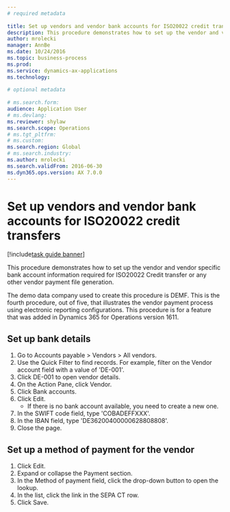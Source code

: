 ```yaml
--- 
# required metadata 
 
title: Set up vendors and vendor bank accounts for ISO20022 credit transfers
description: This procedure demonstrates how to set up the vendor and vendor specific bank account information required for ISO20022 Credit transfer or any other vendor payment file generation. 
author: mrolecki
manager: AnnBe 
ms.date: 10/24/2016
ms.topic: business-process 
ms.prod:  
ms.service: dynamics-ax-applications 
ms.technology:  
 
# optional metadata 
 
# ms.search.form:   
audience: Application User 
# ms.devlang:  
ms.reviewer: shylaw
ms.search.scope: Operations 
# ms.tgt_pltfrm:  
# ms.custom:  
ms.search.region: Global
# ms.search.industry: 
ms.author: mrolecki
ms.search.validFrom: 2016-06-30 
ms.dyn365.ops.version: AX 7.0.0 
---
```

# Set up vendors and vendor bank accounts for ISO20022 credit transfers

[!include[task guide banner](../../includes/task-guide-banner.md)]

This procedure demonstrates how to set up the vendor and vendor specific bank account information required for ISO20022 Credit transfer or any other vendor payment file generation. 

The demo data company used to create this procedure is DEMF.
This is the fourth procedure, out of five, that illustrates the vendor payment process using electronic reporting configurations. This procedure is for a feature that was added in Dynamics 365 for Operations version 1611.


## Set up bank details
1. Go to Accounts payable > Vendors > All vendors.
2. Use the Quick Filter to find records. For example, filter on the Vendor account field with a value of 'DE-001'.
3. Click DE-001 to open vendor details.
4. On the Action Pane, click Vendor.
5. Click Bank accounts.
6. Click Edit.
    * If there is no bank account available, you need to create a new one.  
7. In the SWIFT code field, type 'COBADEFFXXX'.
8. In the IBAN field, type 'DE36200400000628808808'.
9. Close the page.

## Set up a method of payment for the vendor
1. Click Edit.
2. Expand or collapse the Payment section.
3. In the Method of payment field, click the drop-down button to open the lookup.
4. In the list, click the link in the SEPA CT row.
5. Click Save.

